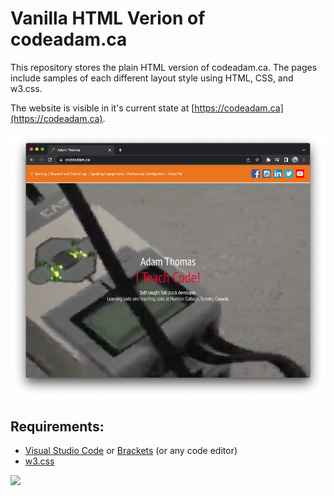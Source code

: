 # Vanilla HTML Verion of codeadam.ca

This repository stores the plain HTML version of codeadam.ca. The pages include samples of each different layout style using HTML, CSS, and w3.css. 

The website is visible in it's current state at [https://codeadam.ca](https://codeadam.ca).

![codeadam.ca](https://raw.githubusercontent.com/codeadamca/codeadam-html/main/screenshot-codeadam.png)

## Requirements:

* [Visual Studio Code](https://code.visualstudio.com/) or [Brackets](http://brackets.io/) (or any code editor)
* [w3.css](https://www.w3schools.com/w3css/defaulT.asp) 

<a href="https://codeadam.ca">
<img src="https://codeadam.ca/images/code-block.png" width="100">
</a>
